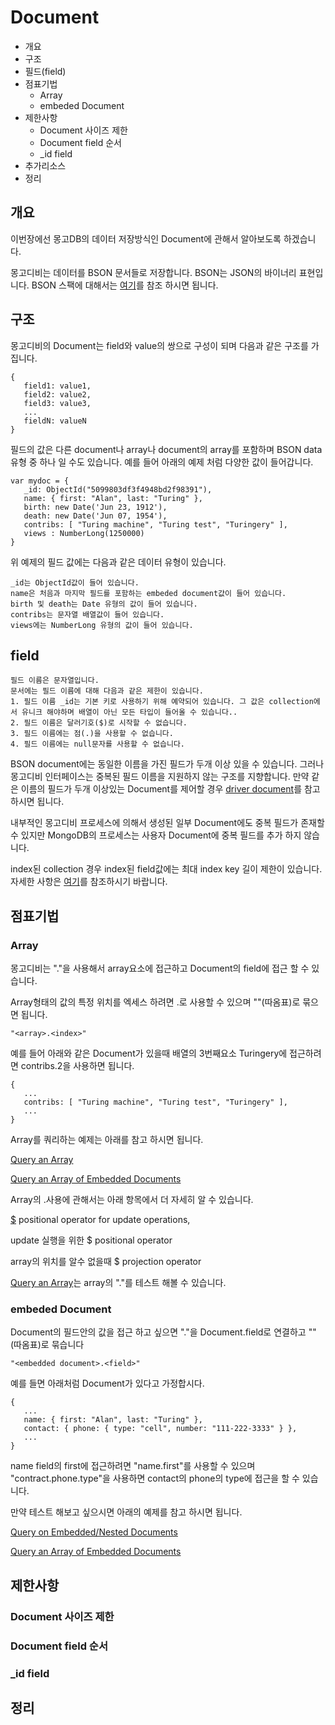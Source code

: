 # Document

* 개요
* 구조
* 필드(field)
* 점표기법
  * Array
  * embeded Document
* 제한사항
  * Document 사이즈 제한
  * Document field  순서
  * _id field
* 추가리소스
* 정리

## 개요
이번장에선 몽고DB의 데이터 저장방식인 Document에 관해서 알아보도록 하겠습니다.

몽고디비는 데이터를 BSON 문서들로 저장합니다. BSON는 JSON의 바이너리 표현입니다. BSON 스팩에 대해서는 [여기](http://bsonspec.org/spec.html)를 참조 하시면 됩니다.


## 구조
몽고디비의 Document는 field와 value의 쌍으로 구성이 되며 다음과 같은 구조를 가집니다.

    {
       field1: value1,
       field2: value2,
       field3: value3,
       ...
       fieldN: valueN
    }

필드의 값은 다른 document나 array나 document의 array를 포함하며 BSON data 유형 중 하나 일 수도 있습니다. 예를 들어 아래의 예제 처럼 다양한 값이 들어갑니다.

    var mydoc = {
       _id: ObjectId("5099803df3f4948bd2f98391"),
       name: { first: "Alan", last: "Turing" },
       birth: new Date('Jun 23, 1912'),
       death: new Date('Jun 07, 1954'),
       contribs: [ "Turing machine", "Turing test", "Turingery" ],
       views : NumberLong(1250000)
    }

위 예제의 필드 값에는 다음과 같은 데이터 유형이 있습니다.
    
    _id는 ObjectId값이 들어 있습니다.
    name은 처음과 마지막 필드를 포함하는 embeded document값이 들어 있습니다.
    birth 및 death는 Date 유형의 값이 들어 있습니다.
    contribs는 문자열 배열값이 들어 있습니다.
    views에는 NumberLong 유형의 값이 들어 있습니다.
        
## field

    필드 이름은 문자열입니다.
    문서에는 필드 이름에 대해 다음과 같은 제한이 있습니다.
    1. 필드 이름 _id는 기본 키로 사용하기 위해 예약되어 있습니다. 그 값은 collection에서 유니크 해야하며 배열이 아닌 모든 타입이 들어올 수 있습니다..
    2. 필드 이름은 달러기호($)로 시작할 수 없습니다.
    3. 필드 이름에는 점(.)을 사용할 수 없습니다.
    4. 필드 이름에는 null문자를 사용할 수 없습니다.

BSON document에는 동일한 이름을 가진 필드가 두개 이상 있을 수 있습니다. 그러나 몽고디비 인터페이스는 중복된 필드 이름을 지원하지 않는 구조를 지향합니다. 만약 같은 이름의 필드가 두개 이상있는 Document를 제어할 경우 [driver document](https://docs.mongodb.com/manual/applications/drivers/)를 참고 하시면 됩니다.  

내부적인 몽고디비 프로세스에 의해서 생성된 일부 Document에도 중복 필드가 존재할 수 있지만 MongoDB의 프로세스는 사용자 Document에 중복 필드를 추가 하지 않습니다.

index된 collection 경우 index된 field값에는 최대 index key 길이 제한이 있습니다. 자세한 사항은 [여기](https://docs.mongodb.com/manual/reference/limits/#Index-Key-Limit)를 참조하시기 바랍니다.
        
## 점표기법 
### Array
몽고디비는 "."을 사용해서 array요소에 접근하고 Document의 field에 접근 할 수 있습니다.


Array형태의 값의 특정 위치를 엑세스 하려면 <array>.<index>로 사용할 수 있으며 ""(따옴표)로 묶으면 됩니다.

    "<array>.<index>"

예를 들어 아래와 같은 Document가 있을때 배열의 3번째요소 Turingery에 접근하려면 contribs.2을 사용하면 됩니다.        

    {
       ...
       contribs: [ "Turing machine", "Turing test", "Turingery" ],
       ...
    }
    
Array를 쿼리하는 예제는 아래를 참고 하시면 됩니다.

[Query an Array](https://docs.mongodb.com/manual/tutorial/query-arrays/)

[Query an Array of Embedded Documents](https://docs.mongodb.com/manual/tutorial/query-array-of-documents/)

Array의 .사용에 관해서는 아래 항목에서 더 자세히 알 수 있습니다.
    
[$](https://docs.mongodb.com/manual/reference/operator/update/positional/#up._S_) positional operator for update operations,

update 실행을 위한 $ positional operator

array의 위치를 알수 없을때 $ projection operator

[Query an Array](https://docs.mongodb.com/manual/tutorial/query-arrays/#read-operations-arrays)는 array의 "."를 테스트 해볼 수 있습니다. 

### embeded Document
Document의 필드안의 값을 접근 하고 싶으면 "."을 Document.field로 연결하고 ""(따옴표)로 묶습니다
    
    "<embedded document>.<field>"

예를 들면 아래처럼 Document가 있다고 가정합시다.

    {
       ...
       name: { first: "Alan", last: "Turing" },
       contact: { phone: { type: "cell", number: "111-222-3333" } },
       ...
    }

name field의 first에 접근하려면 "name.first"를 사용할 수 있으며 "contract.phone.type"을 사용하면 contact의 phone의 type에 접근을 할 수 있습니다.

만약 테스트 해보고 싶으시면 아래의 예제를 참고 하시면 됩니다.

[Query on Embedded/Nested Documents](https://docs.mongodb.com/manual/tutorial/query-embedded-documents/)

[Query an Array of Embedded Documents](https://docs.mongodb.com/manual/tutorial/query-array-of-documents/)

## 제한사항
  
### Document 사이즈 제한

### Document field  순서

### _id field        
        
## 정리
